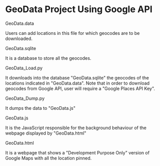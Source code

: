 # GeoData Project Using Google API
GeoData.data

Users can add locations in this file for which geocodes are to be downloaded.

GeoData.sqlite

It is a database to store all the geocodes.

GeoData_Load.py

It downloads into the database "GeoData.sqlite" the geocodes of the locations indicated in "GeoData.data". Note that in order to download geocodes from Google API, user will require a "Google Places API Key".

GeoData_Dump.py

It dumps the data to "GeoData.js"

GeoData.js

It is the JavaScript responsible for the background behaviour of the webpage displayed by "GeoData.html"

GeoData.html

It is a webpage that shows a "Development Purpose Only" version of Google Maps with all the location pinned.

